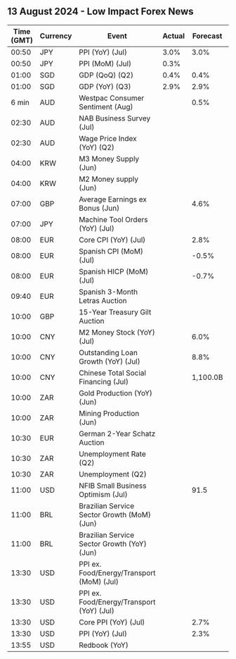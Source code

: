 ## 13 August 2024 - Low Impact Forex News

| Time (GMT) | Currency | Event | Actual | Forecast | Previous |
|------|----------|-------|--------|----------|----------|
| 00:50 | JPY | PPI (YoY) (Jul) | 3.0% | 3.0% | 2.9% |
| 00:50 | JPY | PPI (MoM) (Jul) | 0.3% |  | 0.2% |
| 01:00 | SGD | GDP (QoQ) (Q2) | 0.4% | 0.4% | 0.4% |
| 01:00 | SGD | GDP (YoY) (Q3) | 2.9% | 2.9% | 3.0% |
| 6 min | AUD | Westpac Consumer Sentiment (Aug) |  | 0.5% | -1.1% |
| 02:30 | AUD | NAB Business Survey (Jul) |  |  | 4 |
| 02:30 | AUD | Wage Price Index (YoY) (Q2) |  |  | 4.1% |
| 04:00 | KRW | M3 Money Supply (Jun) |  |  | 5,471.2B |
| 04:00 | KRW | M2 Money supply (Jun) |  |  | 5.20% |
| 07:00 | GBP | Average Earnings ex Bonus (Jun) |  | 4.6% | 5.7% |
| 07:00 | JPY | Machine Tool Orders (YoY) (Jul) |  |  | 9.7% |
| 08:00 | EUR | Core CPI (YoY) (Jul) |  | 2.8% | 3.0% |
| 08:00 | EUR | Spanish CPI (MoM) (Jul) |  | -0.5% | 0.4% |
| 08:00 | EUR | Spanish HICP (MoM) (Jul) |  | -0.7% | 0.4% |
| 09:40 | EUR | Spanish 3-Month Letras Auction |  |  | 3.293% |
| 10:00 | GBP | 15-Year Treasury Gilt Auction |  |  | 4.314% |
| 10:00 | CNY | M2 Money Stock (YoY) (Jul) |  | 6.0% | 6.2% |
| 10:00 | CNY | Outstanding Loan Growth (YoY) (Jul) |  | 8.8% | 8.1% |
| 10:00 | CNY | Chinese Total Social Financing (Jul) |  | 1,100.0B | 3,300.0B |
| 10:00 | ZAR | Gold Production (YoY) (Jun) |  |  | -9.0% |
| 10:00 | ZAR | Mining Production (Jun) |  |  | 0.0% |
| 10:30 | EUR | German 2-Year Schatz Auction |  |  | 2.730% |
| 10:30 | ZAR | Unemployment Rate (Q2) |  |  | 32.90% |
| 10:30 | ZAR | Unemployment (Q2) |  |  | 8.226M |
| 11:00 | USD | NFIB Small Business Optimism (Jul) |  | 91.5 | 91.5 |
| 11:00 | BRL | Brazilian Service Sector Growth (MoM) (Jun) |  |  | 0.0% |
| 11:00 | BRL | Brazilian Service Sector Growth (YoY) (Jun) |  |  | 0.8% |
| 13:30 | USD | PPI ex. Food/Energy/Transport (MoM) (Jul) |  |  | 0.0% |
| 13:30 | USD | PPI ex. Food/Energy/Transport (YoY) (Jul) |  |  | 3.1% |
| 13:30 | USD | Core PPI (YoY) (Jul) |  | 2.7% | 3.0% |
| 13:30 | USD | PPI (YoY) (Jul) |  | 2.3% | 2.6% |
| 13:55 | USD | Redbook (YoY) |  |  | 5.1% |

